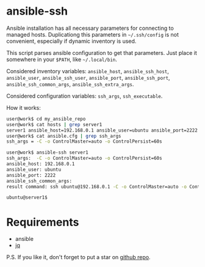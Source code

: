 # ansible-ssh

Ansible installation has all necessary parameters for connecting to managed hosts. Duplicationg this parameters in `~/.ssh/config` is not convenient, especially if dynamic inventory is used.

This script parses ansible configuration to get that parameters. Just place it somewhere in your `$PATH`, like `~/.local/bin`. 

Considered inventory variables: `ansible_host`, `ansible_ssh_host`, `ansible_user`, `ansible_ssh_user`, `ansible_port`, `ansible_ssh_port`, `ansible_ssh_common_args`, `ansible_ssh_extra_args`.

Considered configuration variables: `ssh_args`, `ssh_executable`.

How it works:

```bash
user@work$ cd my_ansible_repo
user@work$ cat hosts | grep server1
server1 ansible_host=192.168.0.1 ansible_user=ubuntu ansible_port=2222
user@work$ cat ansible.cfg | grep ssh_args
ssh_args = -C -o ControlMaster=auto -o ControlPersist=60s

user@work$ ansible-ssh server1
ssh_args:  -C -o ControlMaster=auto -o ControlPersist=60s
ansible_host: 192.168.0.1
ansible_user: ubuntu
ansible_port: 2222
ansible_ssh_common_args:
result command: ssh ubuntu@192.168.0.1 -C -o ControlMaster=auto -o ControlPersist=60s -p 2222

ubuntu@server1$
```

# Requirements

* ansible
* [jq](https://stedolan.github.io/jq/)

P.S. If you like it, don't forget to put a star on [github repo](https://github.com/selivan/ansible-ssh).
